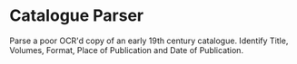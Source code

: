 # Catalogue Parser

Parse a poor OCR'd copy of an early 19th century catalogue. Identify Title, Volumes, Format, Place of Publication and Date of Publication.
